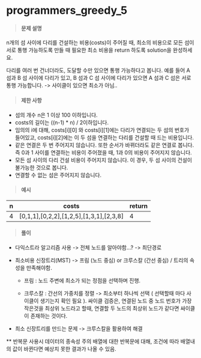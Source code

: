 # programmers_greedy_5

> #### 문제 설명

n개의 섬 사이에 다리를 건설하는 비용(costs)이 주어질 때, 최소의 비용으로 모든 섬이 서로 통행 가능하도록 만들 때 필요한 최소 비용을 return 하도록 solution을 완성하세요.

다리를 여러 번 건너더라도, 도달할 수만 있으면 통행 가능하다고 봅니다. 예를 들어 A 섬과 B 섬 사이에 다리가 있고, B 섬과 C 섬 사이에 다리가 있으면 A 섬과 C 섬은 서로 통행 가능합니다.
-> 사이클이 있으면 최소가 아님..

> #### 제한 사항

- 섬의 개수 n은 1 이상 100 이하입니다.
- costs의 길이는 ((n-1) \* n) / 2이하입니다.
- 임의의 i에 대해, costs[i][0] 와 costs[i][1]에는 다리가 연결되는 두 섬의 번호가 들어있고, costs[i][2]에는 이 두 섬을 연결하는 다리를 건설할 때 드는 비용입니다.
- 같은 연결은 두 번 주어지지 않습니다. 또한 순서가 바뀌더라도 같은 연결로 봅니다. 즉 0과 1 사이를 연결하는 비용이 주어졌을 때, 1과 0의 비용이 주어지지 않습니다.
- 모든 섬 사이의 다리 건설 비용이 주어지지 않습니다. 이 경우, 두 섬 사이의 건설이 불가능한 것으로 봅니다.
- 연결할 수 없는 섬은 주어지지 않습니다.

> #### 예시

| n   | costs                                   | return |
| --- | --------------------------------------- | ------ |
| 4   | [0,1,1],[0,2,2],[1,2,5],[1,3,1],[2,3,8] | 4      |

> #### 풀이

- 다익스트라 알고리즘 사용 -> 전체 노드를 알아야함...? -> 최단경로
- 최소비용 신장트리(MST) -> 프림 (노드 중심) or 크루스칼 (간선 중심) / 트리의 속성을 만족해야함.

  - 프림 :
    노드 주변에 최소가 되는 정점을 선택하며 진행.

  - 크루스칼 :
    간선의 가중치를 정렬 -> 최소부터 하나씩 선택 ( 선택할때 마다 사이클이 생기는지 확인 필요 ).
    싸이클 검증은, 연결된 노드 중 노드 번호가 가장 작은것을 최상위 노드라고 할때, 연결할 두 노드의 최상위 노드가 같다면 싸이클이 존재하는 것이다.

- 최소 신장트리를 만드는 문제 -> 크루스칼을 활용하여 해결

\*\* 반복문 사용시 데이터의 종속성 주의
배열에 대한 반복문에 대해, 조건에 따라 배열내의 값이 바뀐다면 예상치 못한 결과가 나올 수 있음.
